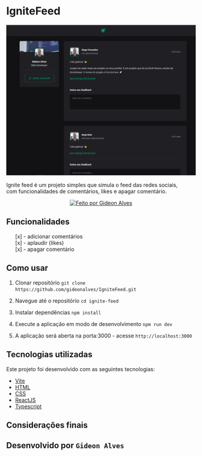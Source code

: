 # IgniteFeed

<img src="./wallpaper.png" alt="wallpaper do projeto ignite feed" />



Ignite feed é um projeto simples que simula o feed das redes sociais,<br> com funcionalidades de comentários, likes e apagar comentário.

<p align="center">
  <a href="https://github.com/gideonalves">
    <img alt="Feito por Gideon Alves" src="https://img.shields.io/badge/feito%20por-Gideon Alves-blue">
  </a>
</p>

## Funcionalidades

<ul>
  [x] - adicionar comentários<br>
  [x] - aplaudir (likes)<br>
  [x] - apagar comentário<br>
</ul>

## Como usar

1. Clonar repositório
     ``git clone https://github.com/gideonalves/IgniteFeed.git``

2. Navegue até o repositório
   ``cd ignite-feed``

3. Instalar dependências
``npm install``

4. Execute a aplicação em modo de desenvolvimento
   ``npm run dev``

6. A aplicação será aberta na porta:3000 - acesse 
   ``http://localhost:3000``

## Tecnologias utilizadas

Este projeto foi desenvolvido com as seguintes tecnologias:

- [Vite](https://vitejs.dev/)
- [HTML](https://developer.mozilla.org/pt-BR/docs/Web/HTML)
- [CSS](https://www.w3.org/Style/CSS/Overview.en.html)
- [ReactJS](https://pt-br.reactjs.org/)
- [Typescript](https://www.typescriptlang.org/)

## Considerações finais

## Desenvolvido por ``Gideon Alves``